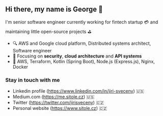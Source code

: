 ## Hi there, my name is George 👋

I'm senior software engineer currently working for fintech startup 💳  and maintaining little open-source projects ⛳️

- 🔍 AWS and Google cloud platform, Distributed systems architect, Software engineer
- 🎯 Focusing on **security**, **cloud architecture** and **API systems**
- 🎨 AWS, Terraform, Kotlin (Spring Boot), Node.js (Express.js), Nginx, Docker

### Stay in touch with me
- Linkedin profile (https://www.linkedin.com/in/jiri-sveceny) 🇺🇸
- Medium.com (https://me.sitole.cz) 🇺🇸
- Twitter (https://twitter.com/jirisveceny) 🇨🇿
- Personal website (https://www.sitole.cz) 🇨🇿
